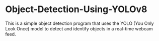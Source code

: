 # Object-Detection-Using-YOLOv8
This is a simple object detection program that uses the YOLO (You Only Look Once) model to detect and identify objects in a real-time webcam feed.
